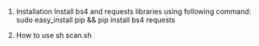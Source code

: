 1. Installation
    Install bs4 and requests libraries using following command:
    sudo easy_install pip && pip install bs4 requests

2. How to use 
    sh scan.sh